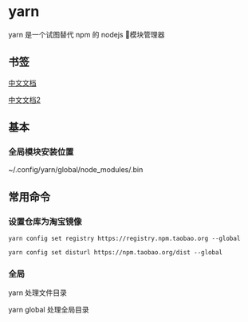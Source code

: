 # yarn 

yarn 是一个试图替代 npm 的 nodejs 模块管理器

## 书签

[中文文档](https://yarn.bootcss.com/)

[中文文档2](https://yarn.org.cn/)

## 基本

### 全局模块安装位置

~/.config/yarn/global/node_modules/.bin

## 常用命令

### 设置仓库为淘宝镜像

```
yarn config set registry https://registry.npm.taobao.org --global

yarn config set disturl https://npm.taobao.org/dist --global
```

### 全局

yarn 处理文件目录

yarn global 处理全局目录